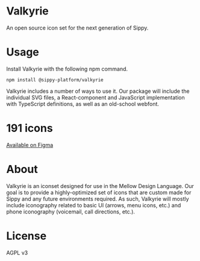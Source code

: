 # Valkyrie
An open source icon set for the next generation of Sippy.

# Usage
Install Valkyrie with the following npm command.

```
npm install @sippy-platform/valkyrie
```

Valkyrie includes a number of ways to use it. Our package will include the individual SVG files, a React-component and JavaScript implementation with TypeScript definitions, as well as an old-school webfont.

# 191 icons
[Available on Figma](https://www.figma.com/file/jeP1aSRulegRxHDegrrmWc/Valkyrie?node-id=1%3A11358)

# About
Valkyrie is an iconset designed for use in the Mellow Design Language. Our goal is to provide a highly-optimized set of icons that are custom made for Sippy and any future environments required. As such, Valkyrie will mostly include iconography related to basic UI (arrows, menu icons, etc.) and phone iconography (voicemail, call directions, etc.).

# License
AGPL v3
